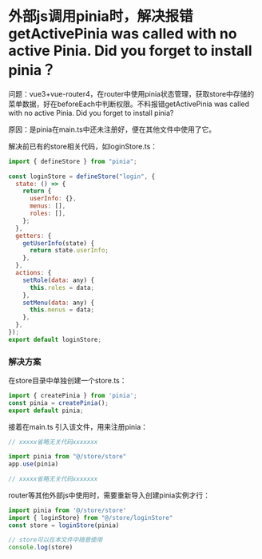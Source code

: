 # 外部js调用pinia时，解决报错getActivePinia was called with no active Pinia. Did you forget to install pinia？

问题：vue3+vue-router4，在router中使用pinia状态管理，获取store中存储的菜单数据，好在beforeEach中判断权限。不料报错getActivePinia was called with no active Pinia. Did you forget to install pinia?

原因：是pinia在main.ts中还未注册好，便在其他文件中使用了它。



解决前已有的store相关代码，如loginStore.ts：

```js
import { defineStore } from "pinia";
 
const loginStore = defineStore("login", {
  state: () => {
    return {
      userInfo: {},
      menus: [],
      roles: [],
    };
  },
  getters: {
    getUserInfo(state) {
      return state.userInfo;
    },
  },
  actions: {
    setRole(data: any) {
      this.roles = data;
    },
    setMenu(data: any) {
      this.menus = data;
    },
  },
});
export default loginStore;
```

### 解决方案

在store目录中单独创建一个store.ts：

```js
import { createPinia } from 'pinia';
const pinia = createPinia();
export default pinia;
```

接着在main.ts 引入该文件，用来注册pinia：

```js
// xxxxx省略无关代码xxxxxxx
 
import pinia from "@/store/store"
app.use(pinia)
 
// xxxxx省略无关代码xxxxxxx
```

router等其他外部js中使用时，需要重新导入创建pinia实例才行：

```js
import pinia from '@/store/store' 
import { loginStore} from "@/store/loginStore"
const store = loginStore(pinia)
 
// store可以在本文件中随意使用
console.log(store)
```

